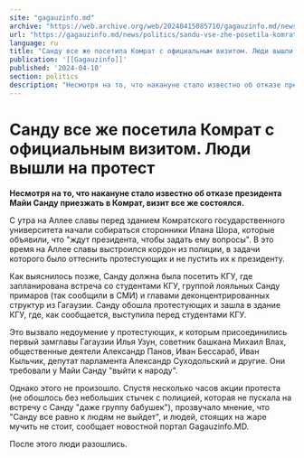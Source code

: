 ```yaml
---
site: "gagauzinfo.md"
archive: "https://web.archive.org/web/20240415085710/gagauzinfo.md/news/politics/sandu-vse-zhe-posetila-komrat-s-ofitsialnim-vizitom-lyudi-vishli-na-protest"
url: "https://gagauzinfo.md/news/politics/sandu-vse-zhe-posetila-komrat-s-ofitsialnim-vizitom-lyudi-vishli-na-protest"
language: ru
title: "Санду все же посетила Комрат с официальным визитом. Люди вышли на протест"
publication: '[[Gagauzinfo]]'
published: '2024-04-10'
section: politics
description: "Несмотря на то, что накануне стало известно об отказе президента Майи Санду приезжать в Комрат, визит все же состоялся."
---
```


# Санду все же посетила Комрат с официальным визитом. Люди вышли на протест

**Несмотря на то, что накануне стало известно об отказе президента Майи Санду приезжать в Комрат, визит все же состоялся.**

С утра на Аллее славы перед зданием Комратского государственного университета начали собираться сторонники Илана Шора, которые объявили, что "ждут президента, чтобы задать ему вопросы". В это время на Аллее славы выстроился кордон из полиции, в задачи которого было оттеснить протестующих и не пустить их к президенту.

Как выяснилось позже, Санду должна была посетить КГУ, где запланирована встреча со студентами КГУ, группой лояльных Санду примаров (так сообщили в СМИ) и главами деконцентрированных структур из Гагаузии. Санду обошла протестующих и зашла в здание КГУ, где, как сообщается, выступила перед студентами КГУ.

Это вызвало недоумение у протестующих, к которым присоединились первый замглавы Гагаузии Илья Узун, советник башкана Михаил Влах, общественные деятели Александр Панов, Иван Бессараб, Иван Кыльчик, депутат парламента Александр Суходольский и другие. Они требовали у Майи Санду "выйти к народу".

Однако этого не произошло. Спустя несколько часов акции протеста (не обошлось без небольших стычек с полицией, которая не пускала на встречу с Санду "даже группу бабушек"), прозвучало мнение, что "Санду все равно к людям не выйдет", и людей, стоящих на жаре мучить не стоит, сообщает новостной портал Gagauzinfo.MD.

После этого люди разошлись.
